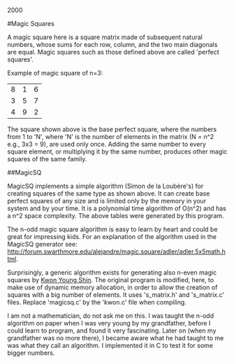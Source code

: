 2000

#Magic Squares

<!--- tags: cpp -->

A magic square here is a square matrix made of subsequent natural numbers, whose sums for each row, column, and the two main diagonals are equal. Magic squares such as those defined above are called 'perfect squares'.

Example of magic square of n=3:

||||
|-|-|-|
|8|1|6
|3|5|7
|4|9|2

The square shown above is the base perfect square, where the numbers from 1 to 'N', where 'N' is the number of elements in the matrix (N = n^2 e.g., 3x3 = 9), are used only once. Adding the same number to every square element, or multiplying it by the same number, produces other magic squares of the same family.

##MagicSQ

MagicSQ implements a simple algorithm (Simon de la Loubère's) for creating squares of the same type as shown above. It can create base perfect squares of any size and is limited only by the memory in your system and by your time. It is a polynomial time algorithm of O(n^2) and has a n^2 space complexity. The above tables were generated by this program.

The n-odd magic square algorithm is easy to learn by heart and could be great for impressing kids. For an explanation of the algorithm used in the MagicSQ generator see:
http://forum.swarthmore.edu/alejandre/magic.square/adler/adler.5x5math.html.

Surprisingly, a generic algorithm exists for generating also n-even magic squares by [Kwon Young Shin](http://user.chollian.net/~brainstm/MagicSquare.htm). The original program is modified, here, to make use of dynamic memory allocation, in order to allow the creation of squares with a big number of elements. It uses 's_matrix.h' and 's_matrix.c' files. Replace 'magicsq.c' by the 'kwon.c' file when compiling.

I am not a mathematician, do not ask me on this. I was taught the n-odd algorithm on paper when I was very young by my grandfather, before I could learn to program, and found it very fascinating. Later on (when my grandfather was no more there), I became aware what he had taught to me was what they call an algorithm. I implemented it in C to test it for some bigger numbers.

